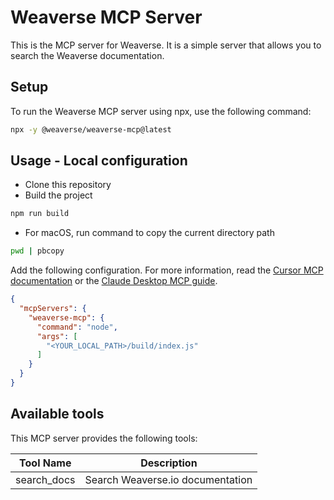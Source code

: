 # Weaverse MCP Server

This is the MCP server for Weaverse. It is a simple server that allows you to search the Weaverse documentation.

## Setup

To run the Weaverse MCP server using npx, use the following command:

```bash
npx -y @weaverse/weaverse-mcp@latest
```


## Usage - Local configuration


- Clone this repository
- Build the project

```bash
npm run build
```

- For macOS, run command to copy the current directory path

```bash
pwd | pbcopy
```

Add the following configuration. For more information, read the [Cursor MCP documentation](https://docs.cursor.com/context/model-context-protocol) or the [Claude Desktop MCP guide](https://modelcontextprotocol.io/quickstart/user).

```json
{
  "mcpServers": {
    "weaverse-mcp": {
      "command": "node",
      "args": [
        "<YOUR_LOCAL_PATH>/build/index.js"
      ]
    }
  }
}
```

## Available tools

This MCP server provides the following tools:

| Tool Name               | Description                                    |
| ----------------------- | ---------------------------------------------- |
| search_docs             | Search Weaverse.io documentation               |
